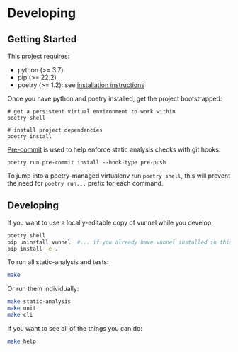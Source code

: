 # Developing

## Getting Started

This project requires:
- python (>= 3.7)
- pip (>= 22.2)
- poetry (>= 1.2): see [installation instructions](https://python-poetry.org/docs/#installation)

Once you have python and poetry installed, get the project bootstrapped:

```
# get a persistent virtual environment to work within
poetry shell

# install project dependencies
poetry install
```

[Pre-commit](https://pre-commit.com/) is used to help enforce static analysis checks with git hooks:

```
poetry run pre-commit install --hook-type pre-push
```

To jump into a poetry-managed virtualenv run `poetry shell`, this will prevent the need for `poetry run...` prefix for each command.

## Developing

If you want to use a locally-editable copy of vunnel while you develop:
```bash
poetry shell
pip uninstall vunnel  #... if you already have vunnel installed in this virtual env
pip install -e .
```

To run all static-analysis and tests:
```bash
make
```

Or run them individually:
```bash
make static-analysis
make unit
make cli
```

If you want to see all of the things you can do:
```bash
make help
```
